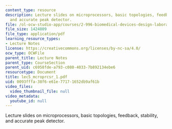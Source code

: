 ```yaml
---
content_type: resource
description: Lecture slides on microprocessors, basic topologies, feedback, stability,
  and accurate peak detector.
file: /ol-ocw-studio-app/courses/2-996-biomedical-devices-design-laboratory-fall-2007/0093fffa38f6e61e77171652db9af61b_lec5_mcroprcsr_1.pdf
file_size: 1424809
file_type: application/pdf
learning_resource_types:
- Lecture Notes
license: https://creativecommons.org/licenses/by-nc-sa/4.0/
ocw_type: OCWFile
parent_title: Lecture Notes
parent_type: CourseSection
parent_uid: c6958fde-a793-c080-4033-7b892134ebe6
resourcetype: Document
title: lec5_mcroprcsr_1.pdf
uid: 0093fffa-38f6-e61e-7717-1652db9af61b
video_files:
  video_thumbnail_file: null
video_metadata:
  youtube_id: null
---
```

Lecture slides on microprocessors, basic topologies, feedback, stability, and accurate peak detector.